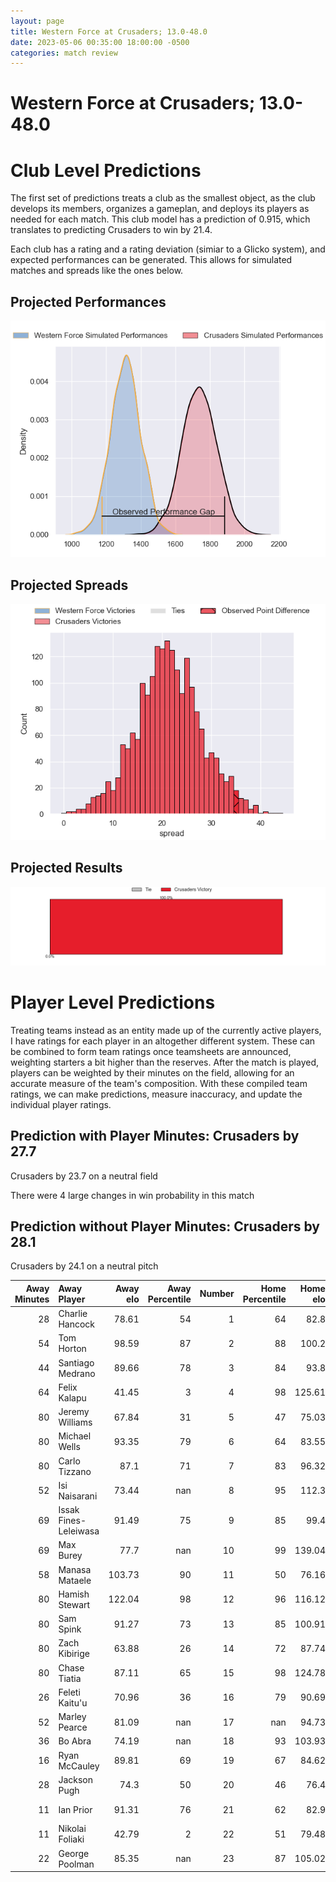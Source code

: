 ```yaml
---  
layout: page  
title: Western Force at Crusaders; 13.0-48.0  
date: 2023-05-06 00:35:00 18:00:00 -0500  
categories: match review  
---
```

# Western Force at Crusaders; 13.0-48.0

# Club Level Predictions


The first set of predictions treats a club as the smallest object, as the club develops its members, organizes a gameplan, and deploys its players as needed for each match. This club model has a prediction of 0.915, which translates to predicting Crusaders to win by 21.4.

Each club has a rating and a rating deviation (simiar to a Glicko system), and expected performances can be generated. This allows for simulated matches and spreads like the ones below.
## Projected Performances


![Projected Performances](plots/performances_2023-05-06-Crusaders-WesternForce.png)
## Projected Spreads


![Projected Spreads](plots/spreads_2023-05-06-Crusaders-WesternForce.png)
## Projected Results


![Projected Results](plots/resultbar_2023-05-06-Crusaders-WesternForce.png)
# Player Level Predictions


Treating teams instead as an entity made up of the currently active players, I have ratings for each player in an altogether different system. These can be combined to form team ratings once teamsheets are announced, weighting starters a bit higher than the reserves. After the match is played, players can be weighted by their minutes on the field, allowing for an accurate measure of the team's composition. With these compiled team ratings, we can make predictions, measure inaccuracy, and update the individual player ratings.
## Prediction with Player Minutes: Crusaders by 27.7


Crusaders by 23.7 on a neutral field

There were 4 large changes in win probability in this match
## Prediction without Player Minutes: Crusaders by 28.1


Crusaders by 24.1 on a neutral pitch



|   Away Minutes | Away Player           |   Away elo |   Away Percentile |   Number |   Home Percentile |   Home elo | Home Player            |   Home Minutes |
|---------------:|:----------------------|-----------:|------------------:|---------:|------------------:|-----------:|:-----------------------|---------------:|
|             28 | Charlie Hancock       |      78.61 |                54 |        1 |                64 |      82.8  | Joe Moody              |             52 |
|             54 | Tom Horton            |      98.59 |                87 |        2 |                88 |     100.2  | Brodie McAlister       |             52 |
|             44 | Santiago Medrano      |      89.66 |                78 |        3 |                84 |      93.8  | Tamaiti Williams       |             44 |
|             64 | Felix Kalapu          |      41.45 |                 3 |        4 |                98 |     125.61 | Scott Barrett          |             62 |
|             80 | Jeremy Williams       |      67.84 |                31 |        5 |                47 |      75.03 | Quinten Strange        |             80 |
|             80 | Michael Wells         |      93.35 |                79 |        6 |                64 |      83.55 | Dom Gardiner           |             54 |
|             80 | Carlo Tizzano         |      87.1  |                71 |        7 |                83 |      96.32 | Tom Christie           |             80 |
|             52 | Isi Naisarani         |      73.44 |               nan |        8 |                95 |     112.3  | Cullen Grace           |             80 |
|             69 | Issak Fines-Leleiwasa |      91.49 |                75 |        9 |                85 |      99.4  | Noah Hotham            |             62 |
|             69 | Max Burey             |      77.7  |               nan |       10 |                99 |     139.04 | Richie Mo'unga         |             80 |
|             58 | Manasa Mataele        |     103.73 |                90 |       11 |                50 |      76.16 | Leicester Fainga'anuku |             80 |
|             80 | Hamish Stewart        |     122.04 |                98 |       12 |                96 |     116.12 | David Havili           |             63 |
|             80 | Sam Spink             |      91.27 |                73 |       13 |                85 |     100.91 | Braydon Ennor          |             80 |
|             80 | Zach Kibirige         |      63.88 |                26 |       14 |                72 |      87.74 | Macca Springer         |             80 |
|             80 | Chase Tiatia          |      87.11 |                65 |       15 |                98 |     124.78 | Will Jordan            |             57 |
|             26 | Feleti Kaitu'u        |      70.96 |                36 |       16 |                79 |      90.69 | Codie Taylor           |             28 |
|             52 | Marley Pearce         |      81.09 |               nan |       17 |               nan |      94.73 | Andrew Turner          |             28 |
|             36 | Bo Abra               |      74.19 |               nan |       18 |                93 |     103.93 | Oli Jager              |             36 |
|             16 | Ryan McCauley         |      89.81 |                69 |       19 |                67 |      84.62 | Zach Gallagher         |             18 |
|             28 | Jackson Pugh          |      74.3  |                50 |       20 |                46 |      76.4  | Christian Lio-Willie   |             26 |
|             11 | Ian Prior             |      91.31 |                76 |       21 |                62 |      82.9  | Mitchell Drummond      |             18 |
|             11 | Nikolai Foliaki       |      42.79 |                 2 |       22 |                51 |      79.48 | Fergus Burke           |             17 |
|             22 | George Poolman        |      85.35 |               nan |       23 |                87 |     105.02 | Chay Fihaki            |             23 |

